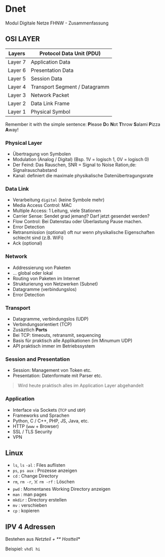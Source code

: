 # Dnet
Modul Digitale Netze FHNW - Zusammenfassung

## OSI LAYER

Layers |	Protocol Data Unit (PDU)
--- | ---
Layer 7 | Application	Data
Layer 6 | Presentation	Data
Layer 5 | Session	Data
Layer 4 | Transport	Segment / Datagramm
Layer 3 | Network	Packet
Layer 2 | Data Link	Frame
Layer 1 | Physical	Symbol

Remember it with the simple sentence: **P**lease **D**o **N**ot **T**hrow **S**alami **P**izza **A**way!

### Physical Layer
- Übertragung von Symbolen
- Modulation (Analog / Digital) (Bsp. 1V = logisch 1, 0V = logisch 0)
- Der Feind: Das Rauschen, SNR = Signal to Noise Ration,de: Signalrauschabstand
- Kanal: definiert die maximale physikalische Datenübertragungsrate

### Data Link
- Verarbeitung ```digital``` (keine Symbole mehr)
- Media Access Control: MAC
- Multiple Access: 1 Leitung, viele Stationen
- Carrier Sense: Sendet grad jemand? Darf jetzt gesendet werden?
- Flow Control: Bei Datenstau oder Überlastung Pause machen.
- Error Detection
- Retransmission (optional) oft nur wenn physikalische Eigenschaften schlecht sind (z.B. WiFi)
- Ack (optional)

### Network
- Addressierung von Paketen
- ... global oder lokal
- Routing von Paketen im Internet
- Strukturierung von Netzwerken (Subnet)
- Datagramme (verbindungslos)
- Error Detection

### Transport
- Datagramme, verbindungslos (UDP)
- Verbindungsorientiert (TCP)
- Zusäztlich **Ports**
- Bei TCP: timeouts, retransmit, sequencing
- Basis für praktisch alle Applikationen (im Minumum UDP)
- API praktisch immer im Betriebssystem

### Session and Presentation
- Session: Management von Token etc.
- Presentation: Datenformate mit Parser etc.

> Wird heute praktisch alles im Application Layer abgehandelt

### Application
- Interface via Sockets (```TCP``` und ```UDP```)
- Frameworks und Sprachen
- Python, C / C++, PHP, JS, Java, etc.
- HTTP (```www``` + Browser)
- SSL / TLS Security
- VPN

## Linux
- ```ls```, ```ls``` ```-al``` : Files auflisten
- ```ps```, ```ps aux``` : Prozesse anzeigen
- ```cd``` : Change Directory
- ```rm```, ```rm -r```, ☠️ ```rm -rf``` : Löschen
- ```pwd``` : Momentanes Working Directory anzeigen
- ```man``` : man pages
- ```mkdir``` : Directory erstellen
- ```mv``` : verschieben
- ```cp``` : kopieren

## IPV 4 Adressen

Bestehen aus **Netzteil* + ** Hostteil** 

Beispiel: ```vhdl hi```
